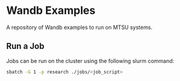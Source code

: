 # Wandb Examples

A repository of Wandb examples to run on MTSU systems.

## Run a Job

Jobs can be run on the cluster using the following slurm command:

```bash
sbatch -G 1 -p research ./jobs/<job_script>
```
